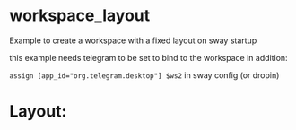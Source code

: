 # workspace_layout
Example to create a workspace with a fixed layout on sway startup

this example needs telegram to be set to bind to the workspace in addition: 

`assign [app_id="org.telegram.desktop"] $ws2`  in sway config (or dropin)


# Layout:

